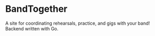 # BandTogether
A site for coordinating rehearsals, practice, and gigs with your band! Backend written with Go.
